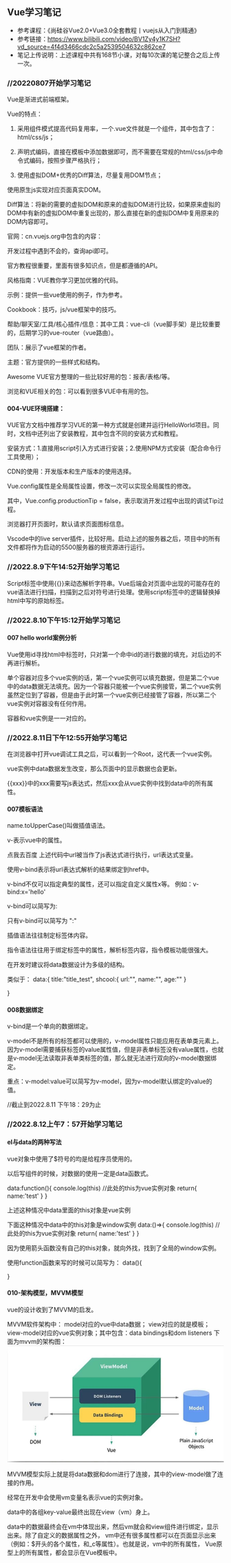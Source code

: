 
## Vue学习笔记
* 参考课程：《尚硅谷Vue2.0+Vue3.0全套教程丨vuejs从入门到精通》
* 参考链接：https://www.bilibili.com/video/BV1Zy4y1K7SH?vd_source=4f4d3466cdc2c5a2539504632c862ce7
* 笔记上传说明：上述课程中共有168节小课，对每10次课的笔记整合之后上传一次。


### //20220807开始学习笔记


Vue是渐进式前端框架。


Vue的特点：
1.	采用组件模式提高代码复用率，一个.vue文件就是一个组件，其中包含了：html/css/js；
2.	声明式编码，直接在模板中添加数据即可，而不需要在常规的html/css/js中命令式编码，按照步骤严格执行；
 
3.	使用虚拟DOM+优秀的Diff算法，尽量复用DOM节点；



使用原生js实现对应页面真实DOM。

 


Diff算法：将新的需要的虚拟DOM和原来的虚拟DOM进行比较，如果原来虚拟的DOM中有新的虚拟DOM中重复出现的，那么直接在新的虚拟DOM中复用原来的DOM内容即可。




官网：cn.vuejs.org中包含的内容：

开发过程中遇到不会的，查询api即可。

官方教程很重要，里面有很多知识点，但是都遵循的API。


风格指南：VUE教你学习更加优雅的代码。


示例：提供一些vue使用的例子，作为参考。


Cookbook：技巧，js/vue框架中的技巧。

帮助/聊天室/工具/核心插件/信息：其中工具：vue-cli（vue脚手架）是比较重要的，后期学习的vue-router（vue路由）。


团队：展示了vue框架的作者。


主题：官方提供的一些样式和结构。


Awesome VUE官方整理的一些比较好用的包：报表/表格/等。



浏览和VUE相关的包：可以看到很多VUE中有用的包。




#### 004-VUE环境搭建：


VUE官方文档中推荐学习VUE的第一种方式就是创建并运行HelloWorld项目。同时，文档中还列出了安装教程，其中包含不同的安装方式和教程。


安装方式：1.直接用script引入方式进行安装；2.使用NPM方式安装（配合命令行工具使用）；


CDN的使用：开发版本和生产版本的使用选择。


Vue.config属性是全局属性设置，修改一次可以实现全局属性的修改。


其中，Vue.config.productionTip = false，表示取消开发过程中出现的调试Tip过程。


浏览器打开页面时，默认请求页面图标信息。



Vscode中的live server插件，比较好用。启动上述的服务器之后，项目中的所有文件都将作为启动的5500服务器的根资源进行运行。




### //2022.8.9下午14:52开始学习笔记



Script标签中使用{{}}来动态解析字符串。Vue后端会对页面中出现的可能存在的vue语法进行扫描，扫描到之后对符号进行处理。使用script标签中的逻辑替换掉html中写的原始标签。



### //2022.8.10下午15:12开始学习笔记


#### 007 hello world案例分析

Vue使用id寻找html中标签时，只对第一个命中id的进行数据的填充，对后边的不再进行解析。


单个容器对应多个vue实例的话，第一个vue实例可以填充数据，但是第二个vue中的data数据无法填充。因为一个容器只能被一个vue实例接管，第二个vue实例虽然定位到了容器，但是由于此时第一个vue实例已经接管了容器，所以第二个vue实例对容器没有任何作用。



容器和vue实例是一一对应的。



### //2022.8.11日下午12:55开始学习笔记
在浏览器中打开vue调试工具之后，可以看到一个Root，这代表一个vue实例。

vue实例中data数据发生改变，那么页面中的显示数据也会更新。

{{xxx}}中的xxx需要写js表达式，然后xxx会从vue实例中找到data中的所有属性。




#### 007模板语法

name.toUpperCase()叫做插值语法。

v-表示vue中的属性。



<a v-bind:href="url">点我去百度</a>
上述代码中url被当作了js表达式进行执行，url表达式变量。


使用v-bind表示将url表达式解析的结果绑定到href中。

v-bind不仅可以指定典型的属性，还可以指定自定义属性x等。
例如：v-bind:x='hello'


v-bind可以简写为:

只有v-bind可以简写为 ":"


插值语法往往制定标签体内容。

指令语法往往用于绑定标签中的属性，解析标签内容，指令模板功能很强大。


在开发时建议将data数据设计为多级的结构。


类似于：
data:{
    title:"title_test",
    shcool:{
        url:"",
        name:"",
        age:""
    }

}



#### 008数据绑定
v-bind是一个单向的数据绑定。

v-model不是所有的标签都可以使用的，v-model属性只能应用在表单类元素上。因为v-model需要捕获标签的value属性值，但是非表单标签没有value属性，也就是v-model无法读取非表单类标签的值，那么就无法进行双向的v-model数据绑定。



重点：v-model:value可以简写为v-model，因为v-model默认绑定的value的值。



//截止到2022.8.11 下午18：29为止



### //2022.8.12上午7：57开始学习笔记

#### el与data的两种写法


vue对象中使用了$符号的均是给程序员使用的。


以后写组件的时候，对数据的使用一定是data函数式。

data:function(){
                console.log(this) //此处的this为vue实例对象
                return{
                    name:'test'
                }
                }
            
上述这种情况中data里面的this对象是vue实例

下面这种情况中data中的this对象是window实例
data:()=>{
                console.log(this) //此处的this为vue实例对象
                return{
                    name:'test'
                }
}


因为使用箭头函数没有自己的this对象，就向外找，找到了全局的window实例。


使用function函数来写的时候可以简写为：
data(){


}



#### 010-架构模型，MVVM模型


vue的设计收到了MVVM的启发。

MVVM软件架构中：
model对应的vue中data数据；
view对应的就是模板；
view-model对应的vue实例对象；其中包含：data bindings和dom listeners
下面为mvvm的架构图：
![](./../md_pictures/mvvm.jpg)


MVVM模型实际上就是将data数据和dom进行了连接，其中的view-model做了连接的作用。

经常在开发中会使用vm变量名表示vue的实例对象。

data中的各组key-value最终出现在view（vm）身上。


data中的数据最终会在vm中体现出来，然后vm就会和view组件进行绑定，显示出来。除了自定义的数据属性之外，
vm中还有很多属性都可以在页面显示出来（例如：$开头的各个属性，和_c等属性）。也就是说，vm中的所有属性，
Vue原型上的所有属性，都会显示在Vue模板中。



